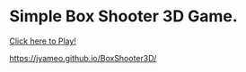 # Simple Box Shooter 3D Game. 

[Click here to Play!](https://jyameo.github.io/BoxShooter3D/)

https://jyameo.github.io/BoxShooter3D/


